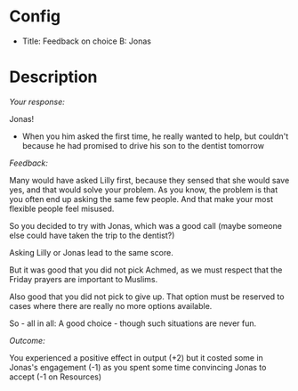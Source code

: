 # Config
 - Title: Feedback on choice B: Jonas

# Description
*Your response:*

Jonas! 
- When you him asked the first time, he really wanted to help, but couldn't because he had promised to drive his son to the dentist tomorrow

*Feedback:*

Many would have asked Lilly first, because they sensed that she would save yes, and that would solve your problem. As you know, the problem is that you often end up asking the same few people. And that make your most flexible people feel misused.    

So you decided to try with Jonas, which was a good call (maybe someone else could have taken the trip to the dentist?) 

Asking Lilly or Jonas lead to the same score. 

But it was good that you did not pick Achmed, as we must respect that the Friday prayers are important to Muslims. 

Also good that you did not pick to give up. That option must be reserved to cases where there are really no more options available. 

So - all in all: A good choice - though such situations are never fun. 


*Outcome:*

You experienced a positive effect in output (+2) but it costed some in Jonas's engagement (-1) as you spent some time convincing Jonas to accept (-1 on Resources) 
